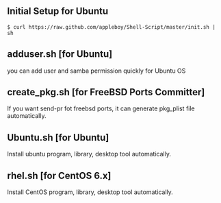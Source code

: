 ## Initial Setup for Ubuntu

```
$ curl https://raw.github.com/appleboy/Shell-Script/master/init.sh | sh
```

## adduser.sh [for Ubuntu]

you can add user and samba permission quickly for Ubuntu OS

## create_pkg.sh [for FreeBSD Ports Committer]

If you want send-pr fot freebsd ports, it can generate pkg_plist file automatically.

## Ubuntu.sh [for Ubuntu]

Install ubuntu program, library, desktop tool automatically.

## rhel.sh [for CentOS 6.x]

Install CentOS program, library, desktop tool automatically.
